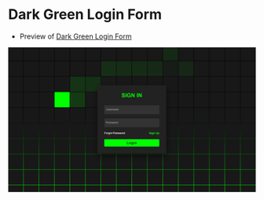 # Dark Green Login Form

- Preview of [Dark Green Login Form](https://dev-mdirfan.github.io/dark-green-login-form/)

![Preview Template](images/preview-template.png)